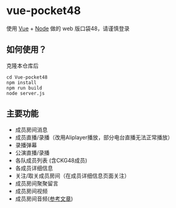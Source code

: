 # vue-pocket48

使用 [Vue](https://vuejs.org/) + [Node](https://nodejs.org) 做的 web 版口袋48，请谨慎登录

## 如何使用？

克隆本仓库后

   ```shell
   cd Vue-pocket48
   npm install
   npm run build
   node server.js
   ```

## 主要功能

* 成员房间消息
* 成员直播/录播（改用Aliplayer播放，部分电台直播无法正常播放）
* 录播弹幕
* 公演直播/录播
* 各队成员列表 (含CKG48成员)
* 各成员详细信息
* 关注/取关成员房间（在成员详细信息页面关注）
* 成员房间聚聚留言
* 成员房间视频
* 成员房间音频([参考文章](http://www.cnblogs.com/yuhongda0315/p/5224188.html))
